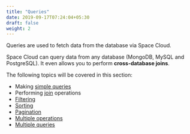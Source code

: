 ```yaml
---
title: "Queries"
date: 2019-09-17T07:24:04+05:30
draft: false
weight: 2
---
```


Queries are used to fetch data from the database via Space Cloud. 

Space Cloud can query data from any database (MongoDB, MySQL and PostgreSQL). It even allows you to perform **cross-database joins**.

The following topics will be covered in this section:

- Making [simple queries](/essentials/queries/simple-queries)
- Performing [join](/essentials/queries/joins) operations
- [Filtering](/essentials/queries/filtering)
- [Sorting](/essentials/queries/sorting)
- [Pagination](/essentials/queries/pagination)
- [Multiple operations](/essentials/queries/multiple-operations)
- [Multiple queries](/essentials/queries/multiple-queries) 